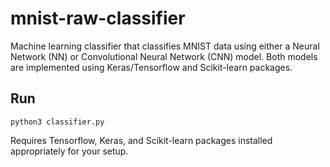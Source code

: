 # mnist-raw-classifier
Machine learning classifier that classifies MNIST data using either a Neural Network (NN) or Convolutional Neural Network (CNN) model. Both models are implemented using Keras/Tensorflow and Scikit-learn packages.

## Run
```
python3 classifier.py
```
Requires Tensorflow, Keras, and Scikit-learn packages installed appropriately for your setup.